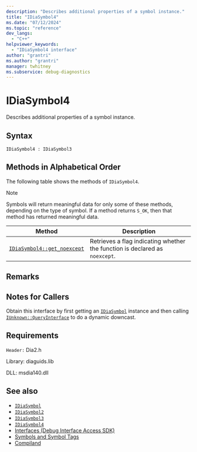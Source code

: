 ```yaml
---
description: "Describes additional properties of a symbol instance."
title: "IDiaSymbol4"
ms.date: "07/12/2024"
ms.topic: "reference"
dev_langs:
  - "C++"
helpviewer_keywords:
  - "IDiaSymbol4 interface"
author: "grantri"
ms.author: "grantri"
manager: twhitney
ms.subservice: debug-diagnostics
---
```

# IDiaSymbol4

Describes additional properties of a symbol instance.

## Syntax

```
IDiaSymbol4 : IDiaSymbol3
```

## Methods in Alphabetical Order

The following table shows the methods of `IDiaSymbol4`.

> [!NOTE]
> Symbols will return meaningful data for only some of these methods, depending on the type of symbol. If a method returns `S_OK`, then that method has returned meaningful data.

|Method|Description|
|------------|-----------------|
|[`IDiaSymbol4::get_noexcept`](../../debugger/debug-interface-access/idiasymbol4-get-noexcept.md)|Retrieves a flag indicating whether the function is declared as `noexcept`.|

## Remarks

## Notes for Callers

Obtain this interface by first getting an [`IDiaSymbol`](../../debugger/debug-interface-access/idiasymbol.md) instance and then calling [`IUnknown::QueryInterface`](windows/win32/api/unknwn/nf-unknwn-iunknown-queryinterface(refiid_void)) to do a dynamic downcast.

## Requirements

`Header:` Dia2.h

Library: diaguids.lib

DLL: msdia140.dll

## See also

- [`IDiaSymbol`](../../debugger/debug-interface-access/idiasymbol.md)
- [`IDiaSymbol2`](../../debugger/debug-interface-access/idiasymbol2.md)
- [`IDiaSymbol3`](../../debugger/debug-interface-access/idiasymbol3.md)
- [`IDiaSymbol4`](../../debugger/debug-interface-access/idiasymbol4.md)
- [Interfaces (Debug Interface Access SDK)](../../debugger/debug-interface-access/interfaces-debug-interface-access-sdk.md)
- [Symbols and Symbol Tags](../../debugger/debug-interface-access/symbols-and-symbol-tags.md)
- [Compiland](../../debugger/debug-interface-access/compiland.md)
